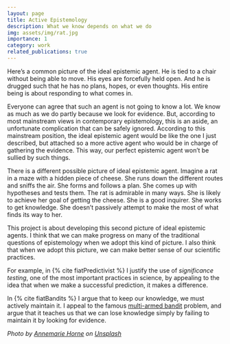 ```yaml
---
layout: page
title: Active Epistemology
description: What we know depends on what we do
img: assets/img/rat.jpg
importance: 1
category: work
related_publications: true
---
```


Here’s a common picture of the ideal epistemic agent. He is tied to a chair without being able to move. His eyes are forcefully held open. And he is drugged such that he has no plans, hopes, or even thoughts. His entire being is about responding to what comes in.

Everyone can agree that such an agent is not going to know a lot. We know as much as we do partly because we look for evidence. But, according to most mainstream views in contemporary epistemology, this is an aside, an unfortunate complication that can be safely ignored. According to this mainstream position, the ideal epistemic agent would be like the one I just described, but attached so a more active agent who would be in charge of gathering the evidence. This way, our perfect epistemic agent won’t be sullied by such things.

There is a different possible picture of ideal epistemic agent. Imagine a rat in a maze with a hidden piece of cheese. She runs down the different routes and sniffs the air. She forms and follows a plan. She comes up with hypotheses and tests them. The rat is admirable in many ways. She is likely to achieve her goal of getting the cheese. She is a good inquirer. She works to get knowledge. She doesn’t passively attempt to make the most of what finds its way to her.

This project is about developing this second picture of ideal epistemic agents. I think that we can make progress on many of the traditional questions of epistemology when we adopt this kind of picture. I also think that when we adopt this picture, we can make better sense of our scientific practices.

For example, in {% cite fiatPredictivist %} I justify the use of _significance testing_, one of the most important practices in science, by appealing to the idea that when we make a successful prediction, it makes a difference.

In {% cite fiatBandits %} I argue that to keep our knowledge, we must actively maintain it. I appeal to the famous [multi-armed bandit](https://en.wikipedia.org/wiki/Multi-armed_bandit) problem, and argue that it teaches us that we can lose knowledge simply by failing to maintain it by looking for evidence.

_Photo by [Annemarie Horne](https://unsplash.com/@annemariehorne?utm_content=creditCopyText&utm_medium=referral&utm_source=unsplash) on [Unsplash](https://unsplash.com/photos/photo-of-gray-mice-X5utMnbIoxg?utm_content=creditCopyText&utm_medium=referral&utm_source=unsplash)_